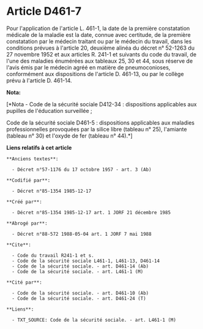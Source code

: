 # Article D461-7

Pour l'application de l'article L. 461-1, la date de la première constatation médicale de la maladie est la date, connue avec
certitude, de la première constatation par le médecin traitant ou par le médecin du travail, dans les conditions prévues à
l'article 20, deuxième alinéa du décret n° 52-1263 du 27 novembre 1952 et aux articles R. 241-1 et suivants du code du
travail, de l'une des maladies énumérées aux tableaux 25, 30 et 44, sous réserve de l'avis émis par le médecin agréé en
matière de pneumoconioses, conformément aux dispositions de l'article D. 461-13, ou par le collège prévu à l'article D.
461-14.

**Nota:**

[*Nota - Code de la sécurité sociale D412-34 : dispositions applicables aux pupilles de l'éducation surveillée ; 

Code de la sécurité sociale D461-5 : dispositions applicables aux maladies professionnelles provoquées par la silice libre
(tableau n° 25), l'amiante (tableau n° 30) et l'oxyde de fer (tableau n° 44).*]

**Liens relatifs à cet article**

	**Anciens textes**:

	  - Décret n°57-1176 du 17 octobre 1957 - art. 3 (Ab)

	**Codifié par**:

	  - Décret n°85-1354 1985-12-17

	**Créé par**:

	  - Décret n°85-1354 1985-12-17 art. 1 JORF 21 décembre 1985

	**Abrogé par**:

	  - Décret n°88-572 1988-05-04 art. 1 JORF 7 mai 1988

	**Cite**:

	  - Code du travail R241-1 et s.
	  - Code de la sécurité sociale L461-1, L461-13, D461-14
	  - Code de la sécurité sociale. - art. D461-14 (Ab)
	  - Code de la sécurité sociale. - art. L461-1 (M)

	**Cité par**:

	  - Code de la sécurité sociale. - art. D461-10 (Ab)
	  - Code de la sécurité sociale. - art. D461-24 (T)

	**Liens**:

	  - TXT_SOURCE: Code de la sécurité sociale. - art. L461-1 (M)
